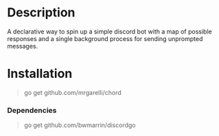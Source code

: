 # Description

A declarative way to spin up a simple discord bot with a map of possible responses and a single background process for sending unprompted messages.

# Installation
> go get github.com/mrgarelli/chord

### Dependencies
> go get github.com/bwmarrin/discordgo
